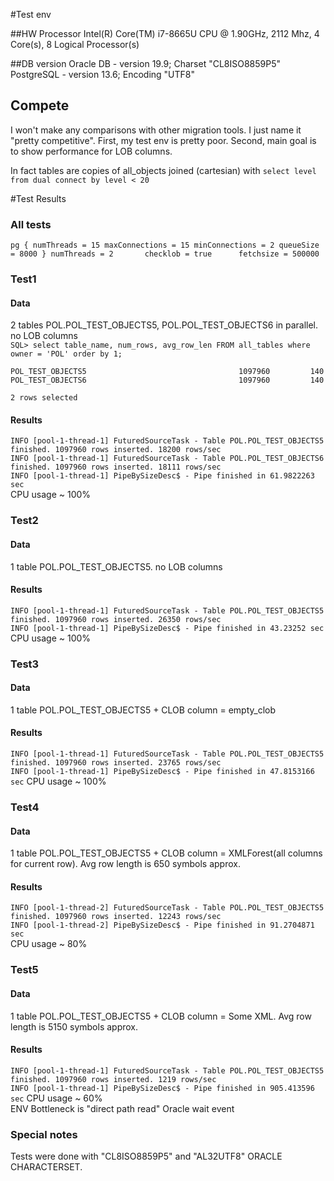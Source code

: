 #Test env

##HW
Processor	Intel(R) Core(TM) i7-8665U CPU @ 1.90GHz, 2112 Mhz, 4 Core(s), 8 Logical Processor(s)

##DB version
Oracle DB - version 19.9; Charset "CL8ISO8859P5"
PostgreSQL - version 13.6; Encoding "UTF8"

## Compete
I won't make any comparisons with other migration tools. I just name it "pretty competitive". First, my test env is pretty poor. Second, main goal is to show performance for LOB columns.   



In fact tables are copies of all_objects joined (cartesian) with `select level from dual connect by level < 20`    

#Test Results

### All tests
`pg {
numThreads = 15
maxConnections = 15
minConnections = 2
queueSize = 8000
}
numThreads = 2      
checklob = true     
fetchsize = 500000  
`  

### Test1 
#### Data
2 tables POL.POL_TEST_OBJECTS5, POL.POL_TEST_OBJECTS6 in parallel. no LOB columns  
`SQL> select table_name, num_rows, avg_row_len FROM all_tables where owner = 'POL' order by 1;`

`POL_TEST_OBJECTS5                                  1097960         140`  
`POL_TEST_OBJECTS6                                  1097960         140`

`2 rows selected`
#### Results
`INFO [pool-1-thread-1] FuturedSourceTask - Table POL.POL_TEST_OBJECTS5 finished. 1097960 rows inserted. 18200 rows/sec`  
`INFO [pool-1-thread-1] FuturedSourceTask - Table POL.POL_TEST_OBJECTS6 finished. 1097960 rows inserted. 18111 rows/sec`  
`INFO [pool-1-thread-1] PipeBySizeDesc$ - Pipe finished in 61.9822263 sec`  
CPU usage ~ 100% 

### Test2
#### Data
1 table POL.POL_TEST_OBJECTS5. no LOB columns
#### Results
`INFO [pool-1-thread-1] FuturedSourceTask - Table POL.POL_TEST_OBJECTS5 finished. 1097960 rows inserted. 26350 rows/sec`  
`INFO [pool-1-thread-1] PipeBySizeDesc$ - Pipe finished in 43.23252 sec`
CPU usage ~ 100% 

### Test3
#### Data
1 table POL.POL_TEST_OBJECTS5 + CLOB column = empty_clob
#### Results
`INFO [pool-1-thread-1] FuturedSourceTask - Table POL.POL_TEST_OBJECTS5 finished. 1097960 rows inserted. 23765 rows/sec`  
`INFO [pool-1-thread-1] PipeBySizeDesc$ - Pipe finished in 47.8153166 sec`
CPU usage ~ 100% 

### Test4
#### Data
1 table POL.POL_TEST_OBJECTS5 + CLOB column = XMLForest(all columns for current row). Avg row length is 650 symbols approx.
#### Results
`INFO [pool-1-thread-2] FuturedSourceTask - Table POL.POL_TEST_OBJECTS5 finished. 1097960 rows inserted. 12243 rows/sec`  
`INFO [pool-1-thread-2] PipeBySizeDesc$ - Pipe finished in 91.2704871 sec`    
CPU usage ~ 80% 

### Test5
#### Data
1 table POL.POL_TEST_OBJECTS5 + CLOB column = Some XML. Avg row length is 5150 symbols approx.
#### Results
`INFO [pool-1-thread-1] FuturedSourceTask - Table POL.POL_TEST_OBJECTS5 finished. 1097960 rows inserted. 1219 rows/sec`  
`INFO [pool-1-thread-1] PipeBySizeDesc$ - Pipe finished in 905.413596 sec`
CPU usage ~ 60%   
ENV Bottleneck is "direct path read" Oracle wait event 

### Special notes
Tests were done with "CL8ISO8859P5" and "AL32UTF8" ORACLE CHARACTERSET. 
